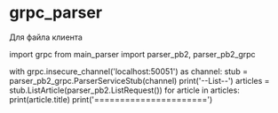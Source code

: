 # grpc_parser


Для файла клиента

import grpc
from main_parser import parser_pb2, parser_pb2_grpc


with grpc.insecure_channel('localhost:50051') as channel:
    stub = parser_pb2_grpc.ParserServiceStub(channel)
    print('--List--')
    articles = stub.ListArticle(parser_pb2.ListRequest())
    for article in articles:
        print(article.title)
        print('======================')
